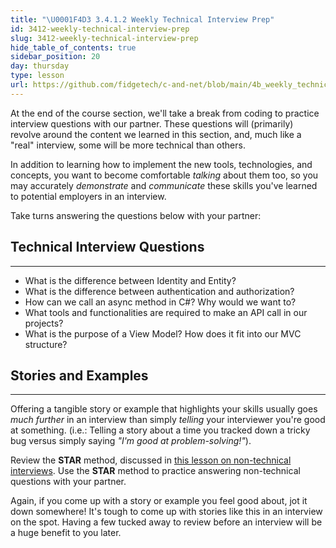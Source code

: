 ```yaml
---
title: "\U0001F4D3 3.4.1.2 Weekly Technical Interview Prep"
id: 3412-weekly-technical-interview-prep
slug: 3412-weekly-technical-interview-prep
hide_table_of_contents: true
sidebar_position: 20
day: thursday
type: lesson
url: https://github.com/fidgetech/c-and-net/blob/main/4b_weekly_technical_interview_prep_week_5.md
---
```


At the end of the course section, we'll take a break from coding to practice interview questions with our partner. These questions will (primarily) revolve around the content we learned in this section, and, much like a "real" interview, some will be more technical than others.

In addition to learning how to implement the new tools, technologies, and concepts, you want to become comfortable _talking_ about them too, so you may accurately _demonstrate_ and _communicate_ these skills you've learned to potential employers in an interview.

Take turns answering the questions below with your partner:

## Technical Interview Questions
---

* What is the difference between Identity and Entity?
* What is the difference between authentication and authorization?
* How can we call an async method in C#? Why would we want to?
* What tools and functionalities are required to make an API call in our projects?
* What is the purpose of a View Model? How does it fit into our MVC structure?

## Stories and Examples
---


Offering a tangible story or example that highlights your skills usually goes _much further_ in an interview than simply _telling_ your interviewer you're good at something. (i.e.: Telling a story about a time you tracked down a tricky bug versus simply saying _"I'm good at problem-solving!"_).

Review the **STAR** method, discussed in [this lesson on non-technical interviews](https://old.learnhowtoprogram.com/internship-and-job-search/preparing-for-job-interviews/non-technical-interview). Use the **STAR** method to practice answering non-technical questions with your partner.

Again, if you come up with a story or example you feel good about, jot it down somewhere! It's tough to come up with stories like this in an interview on the spot. Having a few tucked away to review before an interview will be a huge benefit to you later.
